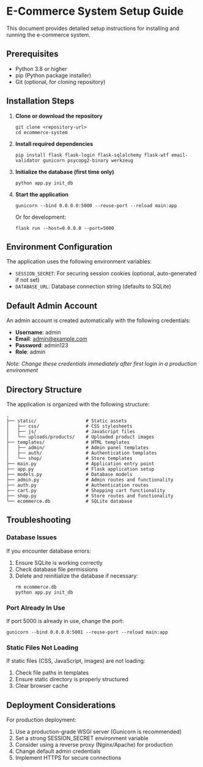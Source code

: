 # E-Commerce System Setup Guide

This document provides detailed setup instructions for installing and running the e-commerce system.

## Prerequisites

- Python 3.8 or higher
- pip (Python package installer)
- Git (optional, for cloning repository)

## Installation Steps

1. **Clone or download the repository**

   ```
   git clone <repository-url>
   cd ecommerce-system
   ```

2. **Install required dependencies**

   ```
   pip install flask flask-login flask-sqlalchemy flask-wtf email-validator gunicorn psycopg2-binary werkzeug
   ```

3. **Initialize the database (first time only)**

   ```
   python app.py init_db
   ```

4. **Start the application**

   ```
   gunicorn --bind 0.0.0.0:5000 --reuse-port --reload main:app
   ```

   Or for development:
   
   ```
   flask run --host=0.0.0.0 --port=5000
   ```

## Environment Configuration

The application uses the following environment variables:

- `SESSION_SECRET`: For securing session cookies (optional, auto-generated if not set)
- `DATABASE_URL`: Database connection string (defaults to SQLite)

## Default Admin Account

An admin account is created automatically with the following credentials:
- **Username**: admin
- **Email**: admin@example.com  
- **Password**: admin123
- **Role**: admin

*Note: Change these credentials immediately after first login in a production environment*

## Directory Structure

The application is organized with the following structure:

```
.
├── static/                  # Static assets 
│   ├── css/                 # CSS stylesheets
│   ├── js/                  # JavaScript files
│   └── uploads/products/    # Uploaded product images
├── templates/               # HTML templates
│   ├── admin/               # Admin panel templates
│   ├── auth/                # Authentication templates  
│   └── shop/                # Store templates
├── main.py                  # Application entry point
├── app.py                   # Flask application setup
├── models.py                # Database models
├── admin.py                 # Admin routes and functionality
├── auth.py                  # Authentication routes
├── cart.py                  # Shopping cart functionality
├── shop.py                  # Store routes and functionality
└── ecommerce.db             # SQLite database
```

## Troubleshooting

### Database Issues

If you encounter database errors:

1. Ensure SQLite is working correctly
2. Check database file permissions
3. Delete and reinitialize the database if necessary:
   ```
   rm ecommerce.db
   python app.py init_db
   ```

### Port Already In Use

If port 5000 is already in use, change the port:

```
gunicorn --bind 0.0.0.0:5001 --reuse-port --reload main:app
```

### Static Files Not Loading

If static files (CSS, JavaScript, images) are not loading:

1. Check file paths in templates
2. Ensure static directory is properly structured
3. Clear browser cache

## Deployment Considerations

For production deployment:

1. Use a production-grade WSGI server (Gunicorn is recommended)
2. Set a strong SESSION_SECRET environment variable
3. Consider using a reverse proxy (Nginx/Apache) for production
4. Change default admin credentials
5. Implement HTTPS for secure connections